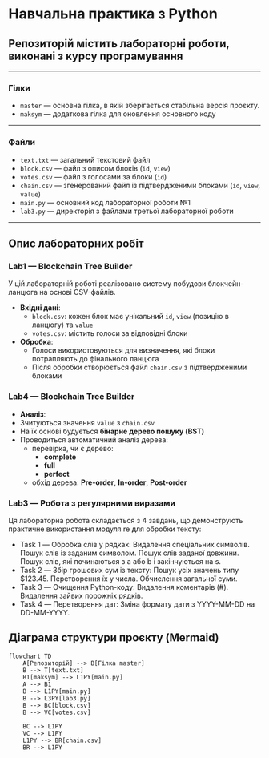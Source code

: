 # Навчальна практика з Python  
## Репозиторій містить лабораторні роботи, виконані з курсу програмування

---

### Гілки

- `master` — основна гілка, в якій зберігається стабільна версія проєкту.  
- `maksym` — додаткова гілка для оновлення основного коду
---

### Файли

- `text.txt` — загальний текстовий файл  
- `block.csv` — файл з описом блоків (`id`, `view`)  
- `votes.csv` — файл з голосами за блоки  (`id`)
- `chain.csv` — згенерований файл із підтвердженими блоками (`id`, `view`, `value`)
- `main.py` — основний код лабораторної роботи №1  
- `lab3.py` — директорія з файлами третьої лабораторної роботи
---

## Опис лабораторних робіт

### Lab1 — Blockchain Tree Builder

У цій лабораторній роботі реалізовано систему побудови блокчейн-ланцюга на основі CSV-файлів.

- **Вхідні дані**:
  - `block.csv`: кожен блок має унікальний `id`, `view` (позицію в ланцюгу) та `value`
  - `votes.csv`: містить голоси за відповідні блоки
- **Обробка**:
  - Голоси використовуються для визначення, які блоки потрапляють до фінального ланцюга
  - Після обробки створюється файл `chain.csv` з підтвердженими блоками
### Lab4 — Blockchain Tree Builder
 - **Аналіз**:
  - Зчитуються значення `value` з `chain.csv`
  - На їх основі будується **бінарне дерево пошуку (BST)**
  - Проводиться автоматичний аналіз дерева:
    - перевірка, чи є дерево:
      - **complete**
      - **full**
      - **perfect**
    - обхід дерева: **Pre-order**, **In-order**, **Post-order**

 ### Lab3 — Робота з регулярними виразами
Ця лабораторна робота складається з 4 завдань, що демонструють практичне використання модуля re для обробки тексту:

- Task 1 — Обробка слів у рядках:
Видалення спеціальних символів.
Пошук слів із заданим символом.
Пошук слів заданої довжини.
Пошук слів, які починаються з a або b і закінчуються на s.
- Task 2 — Збір грошових сум із тексту:
Пошук усіх значень типу $123.45.
Перетворення їх у числа.
Обчислення загальної суми.
- Task 3 — Очищення Python-коду:
Видалення коментарів (#).
Видалення зайвих порожніх рядків.
- Task 4 — Перетворення дат:
Зміна формату дати з YYYY-MM-DD на DD-MM-YYYY.


##  Діаграма структури проєкту (Mermaid)

```mermaid
flowchart TD
    A[Репозиторій] --> B[Гілка master]
    B --> T[text.txt]
    B1[maksym] --> L1PY[main.py]
    A --> B1
    B --> L1PY[main.py]
    B --> L3PY[lab3.py]
    B --> BC[block.csv]
    B --> VC[votes.csv]
    
    BC --> L1PY
    VC --> L1PY
    L1PY --> BR[chain.csv]
    BR --> L1PY
```



    
